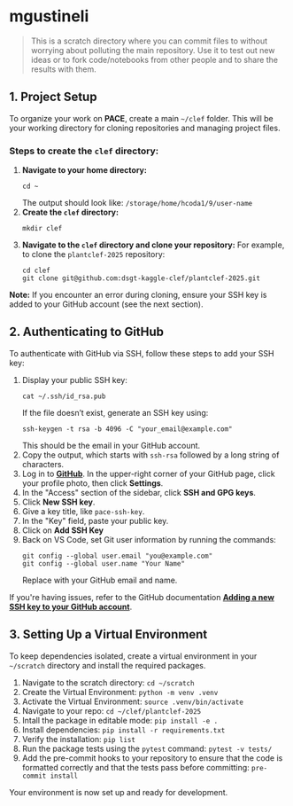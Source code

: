 # mgustineli

> This is a scratch directory where you can commit files to without worrying about polluting the main repository.
> Use it to test out new ideas or to fork code/notebooks from other people and to share the results with them.

## 1. Project Setup
To organize your work on **PACE**, create a main `~/clef` folder. This will be your working directory for cloning repositories and managing project files.

### Steps to create the `clef` directory:
1. **Navigate to your home directory:**
    ```
    cd ~
    ```
    The output should look like: `/storage/home/hcoda1/9/user-name`
2. **Create the `clef` directory:**
    ```
    mkdir clef
    ```
3. **Navigate to the `clef` directory and clone your repository:** For example, to clone the `plantclef-2025` repository:
    ```
    cd clef
    git clone git@github.com:dsgt-kaggle-clef/plantclef-2025.git
    ```

**Note:** If you encounter an error during cloning, ensure your SSH key is added to your GitHub account (see the next section).

## 2. Authenticating to GitHub
To authenticate with GitHub via SSH, follow these steps to add your SSH key:

1. Display your public SSH key: 
    ```
    cat ~/.ssh/id_rsa.pub
    ```
    If the file doesn’t exist, generate an SSH key using:
    ```
    ssh-keygen -t rsa -b 4096 -C "your_email@example.com"
    ```
    This should be the email in your GitHub account.
2. Copy the output, which starts with `ssh-rsa` followed by a long string of characters.
3. Log in to [**GitHub**](https://github.com/). In the upper-right corner of your GitHub page, click your profile photo, then click **Settings**.
4. In the "Access" section of the sidebar, click **SSH and GPG keys**.
5. Click **New SSH key**. 
6. Give a key title, like `pace-ssh-key`.
7. In the "Key" field, paste your public key.
8. Click on **Add SSH Key**
9. Back on VS Code, set Git user information by running the commands:
    ```
    git config --global user.email "you@example.com"
    git config --global user.name "Your Name"
    ```
    Replace with your GitHub email and name.

If you're having issues, refer to the GitHub documentation [**Adding a new SSH key to your GitHub account**](https://docs.github.com/en/authentication/connecting-to-github-with-ssh/adding-a-new-ssh-key-to-your-github-account).


## 3. Setting Up a Virtual Environment
To keep dependencies isolated, create a virtual environment in your `~/scratch` directory and install the required packages.

1. Navigate to the scratch directory: `cd ~/scratch`
2. Create the Virtual Environment: `python -m venv .venv`
3. Activate the Virtual Environment: `source .venv/bin/activate`
4. Navigate to your repo: `cd ~/clef/plantclef-2025`
5. Intall the package in editable mode: `pip install -e .`
6. Install dependencies: `pip install -r requirements.txt`
7. Verify the installation: `pip list`
8. Run the package tests using the `pytest` command: `pytest -v tests/`
9. Add the pre-commit hooks to your repository to ensure that the code is formatted correctly and that the tests pass before committing: `pre-commit install`

Your environment is now set up and ready for development.
